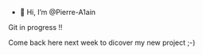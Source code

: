 - 👋 Hi, I’m @Pierre-A1ain

Git in progress !!

Come back here next week to dicover my new project ;-)

<!---
Pierre-A1ain/Pierre-A1ain is a ✨ special ✨ repository because its `README.md` (this file) appears on your GitHub profile.
You can click the Preview link to take a look at your changes.
--->
